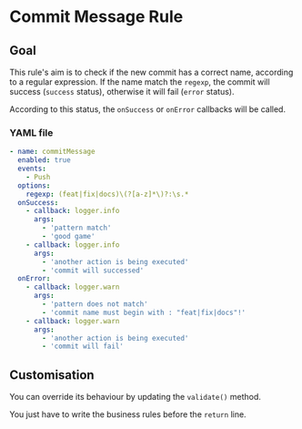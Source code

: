 # Commit Message Rule

## Goal

This rule's aim is to check if the new commit has a correct name, according to a regular expression. If the name match the `regexp`, the commit will success (`success` status), otherwise it will fail (`error` status).

According to this status, the `onSuccess` or `onError` callbacks will be called.

### YAML file

```yml
- name: commitMessage
  enabled: true
  events:
    - Push
  options:
    regexp: (feat|fix|docs)\(?[a-z]*\)?:\s.*
  onSuccess:
    - callback: logger.info
      args:
        - 'pattern match'
        - 'good game'
    - callback: logger.info
      args:
        - 'another action is being executed'
        - 'commit will successed'
  onError:
    - callback: logger.warn
      args:
        - 'pattern does not match'
        - 'commit name must begin with : "feat|fix|docs"!'
    - callback: logger.warn
      args:
        - 'another action is being executed'
        - 'commit will fail'
```

## Customisation

You can override its behaviour by updating the `validate()` method.

You just have to write the business rules before the `return` line.
